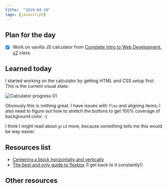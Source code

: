 ```yaml
---
title:  "2019-04-30"
tags: [javascript]
---
```


## Plan for the day

- [x] Work on vanilla JS calculator from [Complete Intro to Web Development, v2](https://frontendmasters.com/courses/web-development-v2/) class.

## Learned today

I started working on the calculator by getting HTML and CSS setup first. This is the current visual state:

![Calculator progress 01](../../assets/img/blog/calc-progress-01.png)

Obviously this is nothing great. I have issues with `flex` and aligning items; I also need to figure out how to stretch the buttons to get 100% coverage of background color. :(

I think I might read about `grid` more, because something tells me this would be way easier.

## Resources list

- [Centering a block horizontally and vertically](https://css-tricks.com/centering-css-complete-guide/#center-horizontally-and-vertically)
- [The best and only guide to flexbox](https://css-tricks.com/snippets/css/a-guide-to-flexbox/) (I get back to it constantly!)

## Other resources
